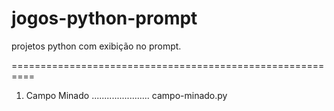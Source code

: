 # jogos-python-prompt

projetos python com exibição no prompt.

==========================================================
1. Campo Minado .......................   campo-minado.py
